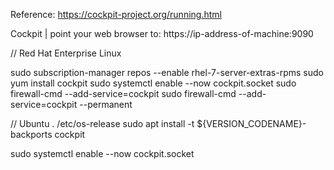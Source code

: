 Reference: https://cockpit-project.org/running.html

Cockpit | point your web browser to: 
https://ip-address-of-machine:9090

// Red Hat Enterprise Linux

sudo subscription-manager repos --enable rhel-7-server-extras-rpms
sudo yum install cockpit
sudo systemctl enable --now cockpit.socket
sudo firewall-cmd --add-service=cockpit
sudo firewall-cmd --add-service=cockpit --permanent

// Ubuntu
. /etc/os-release
sudo apt install -t ${VERSION_CODENAME}-backports cockpit

sudo systemctl enable --now cockpit.socket